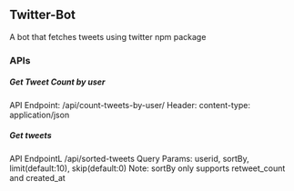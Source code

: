 ## Twitter-Bot

A bot that fetches tweets using twitter npm package

### APIs

##### Get Tweet Count by user

API Endpoint: /api/count-tweets-by-user/<userid>
Header: content-type: application/json

##### Get tweets

API EndpointL /api/sorted-tweets
Query Params: userid, sortBy, limit(default:10), skip(default:0)
Note: sortBy only  supports retweet_count and created_at

